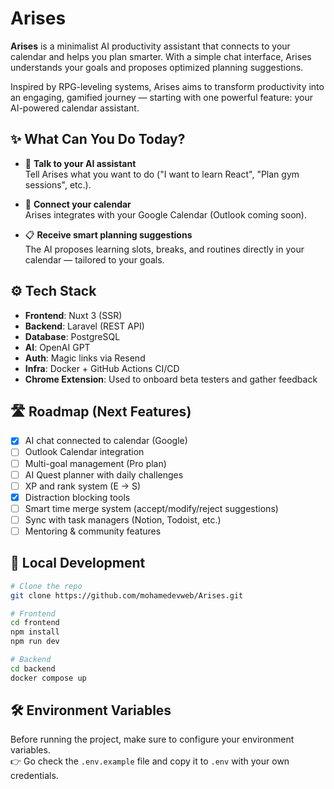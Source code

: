 # Arises

**Arises** is a minimalist AI productivity assistant that connects to your calendar and helps you plan smarter. With a simple chat interface, Arises understands your goals and proposes optimized planning suggestions.

Inspired by RPG-leveling systems, Arises aims to transform productivity into an engaging, gamified journey — starting with one powerful feature: your AI-powered calendar assistant.

## ✨ What Can You Do Today?

- 💬 **Talk to your AI assistant**  
  Tell Arises what you want to do ("I want to learn React", "Plan gym sessions", etc.).

- 📆 **Connect your calendar**  
  Arises integrates with your Google Calendar (Outlook coming soon).

- 📋 **Receive smart planning suggestions**  
  The AI proposes learning slots, breaks, and routines directly in your calendar — tailored to your goals.

## ⚙️ Tech Stack

- **Frontend**: Nuxt 3 (SSR)
- **Backend**: Laravel (REST API)
- **Database**: PostgreSQL
- **AI**: OpenAI GPT
- **Auth**: Magic links via Resend
- **Infra**: Docker + GitHub Actions CI/CD
- **Chrome Extension**: Used to onboard beta testers and gather feedback

## 🛣️ Roadmap (Next Features)

- [x] AI chat connected to calendar (Google)
- [ ] Outlook Calendar integration
- [ ] Multi-goal management (Pro plan)
- [ ] AI Quest planner with daily challenges
- [ ] XP and rank system (E → S)
- [x] Distraction blocking tools
- [ ] Smart time merge system (accept/modify/reject suggestions)
- [ ] Sync with task managers (Notion, Todoist, etc.)
- [ ] Mentoring & community features

## 🧪 Local Development

```bash
# Clone the repo
git clone https://github.com/mohamedevweb/Arises.git

# Frontend
cd frontend
npm install
npm run dev

# Backend
cd backend
docker compose up
```

## 🛠️ Environment Variables

Before running the project, make sure to configure your environment variables.  
👉 Go check the `.env.example` file and copy it to `.env` with your own credentials.
